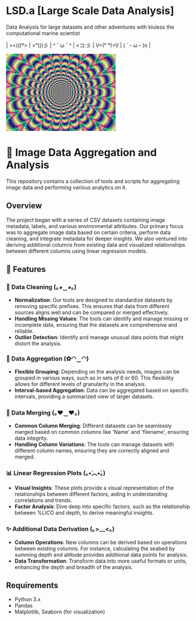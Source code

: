 # LSD.a [Large Scale Data Analysis]
Data Analysis for large datasets and other adventures with kluless the computational marine 
scientist

|  ><(((º> | >°)))彡 | ^ ˘ ω ˘ ^ | <コ:彡 | V=(° °)=V | ( ´・ω・)o |

![LSD.a](https://github.com/kluless13/LSD.a/blob/main/41586_2017_Article_BFnature201721377_Figa_HTML.jpg)

# 📸 Image Data Aggregation and Analysis

This repository contains a collection of tools and scripts for aggregating image data and performing 
various analytics on it.

## Overview

The project began with a series of CSV datasets containing image metadata, labels, and various 
environmental attributes. Our primary focus was to aggregate image data based on certain criteria, 
perform data cleaning, and integrate metadata for deeper insights. We also ventured into deriving 
additional columns from existing data and visualized relationships between different columns using 
linear regression models.

## 🌟 Features

### 🧹 Data Cleaning (｡◕‿◕｡)
- **Normalization**: Our tools are designed to standardize datasets by removing specific prefixes. 
This ensures that data from different sources aligns well and can be compared or merged effectively.
- **Handling Missing Values**: The tools can identify and manage missing or incomplete data, 
ensuring that the datasets are comprehensive and reliable.
- **Outlier Detection**: Identify and manage unusual data points that might distort the analysis.

### 🎨 Data Aggregation (✿◠‿◠)
- **Flexible Grouping**: Depending on the analysis needs, images can be grouped in various ways, 
such as in sets of 6 or 60. This flexibility allows for different levels of granularity in the 
analysis.
- **Interval-based Aggregation**: Data can be aggregated based on specific intervals, providing a 
summarized view of larger datasets.

### 🔗 Data Merging (｡♥‿♥｡)
- **Common Column Merging**: Different datasets can be seamlessly merged based on common columns 
like 'Name' and 'filename', ensuring data integrity.
- **Handling Column Variations**: The tools can manage datasets with different column names, 
ensuring they are correctly aligned and merged.

### 📊 Linear Regression Plots (｡•́︿•̀｡)
- **Visual Insights**: These plots provide a visual representation of the relationships between 
different factors, aiding in understanding correlations and trends.
- **Factor Analysis**: Dive deep into specific factors, such as the relationship between %LICO and 
depth, to derive meaningful insights.

### ✨ Additional Data Derivation (｡>﹏<｡)
- **Column Operations**: New columns can be derived based on operations between existing columns. 
For instance, calculating the seabed by summing depth and altitude provides additional data points 
for analysis.
- **Data Transformation**: Transform data into more useful formats or units, enhancing the depth and 
breadth of the analysis.

## Requirements

- Python 3.x
- Pandas
- Matplotlib, Seaborn (for visualization)